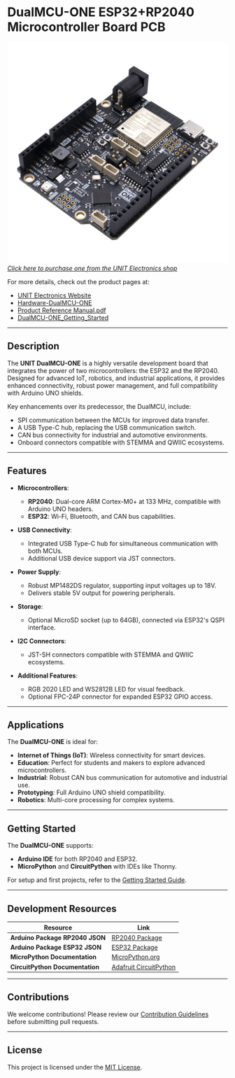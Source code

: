 # DualMCU-ONE ESP32+RP2040 Microcontroller Board PCB

<a href="https://uelectronics.com/"><img src="Resources/IMG_3134.jpg?raw=true" width="650px"><br/>
*Click here to purchase one from the UNIT Electronics shop*</a>

For more details, check out the product pages at:
* [UNIT Electronics Website](https://uelectronics.com/)
* [Hardware-DualMCU-ONE](https://github.com/UNIT-Electronics/DualMCU-ONE/tree/main/Hardware)
* [Product Reference Manual.pdf](https://github.com/UNIT-Electronics/DualMCU-ONE/blob/main/DualMCU_ONE_Product_Reference_Manual.pdf)
* [DualMCU-ONE_Getting_Started](https://unit-electronics.github.io/DualMCU-ONE/index.html)

---

## Description

The **UNIT DualMCU-ONE** is a highly versatile development board that integrates the power of two microcontrollers: the ESP32 and the RP2040. Designed for advanced IoT, robotics, and industrial applications, it provides enhanced connectivity, robust power management, and full compatibility with Arduino UNO shields.

Key enhancements over its predecessor, the DualMCU, include:
- SPI communication between the MCUs for improved data transfer.
- A USB Type-C hub, replacing the USB communication switch.
- CAN bus connectivity for industrial and automotive environments.
- Onboard connectors compatible with STEMMA and QWIIC ecosystems.

---

## Features

- **Microcontrollers**:
  - **RP2040**: Dual-core ARM Cortex-M0+ at 133 MHz, compatible with Arduino UNO headers.
  - **ESP32**: Wi-Fi, Bluetooth, and CAN bus capabilities.

- **USB Connectivity**:
  - Integrated USB Type-C hub for simultaneous communication with both MCUs.
  - Additional USB device support via JST connectors.

- **Power Supply**:
  - Robust MP1482DS regulator, supporting input voltages up to 18V.
  - Delivers stable 5V output for powering peripherals.

- **Storage**:
  - Optional MicroSD socket (up to 64GB), connected via ESP32's QSPI interface.

- **I2C Connectors**:
  - JST-SH connectors compatible with STEMMA and QWIIC ecosystems.

- **Additional Features**:
  - RGB 2020 LED and WS2812B LED for visual feedback.
  - Optional FPC-24P connector for expanded ESP32 GPIO access.

---

## Applications

The **DualMCU-ONE** is ideal for:
- **Internet of Things (IoT)**: Wireless connectivity for smart devices.
- **Education**: Perfect for students and makers to explore advanced microcontrollers.
- **Industrial**: Robust CAN bus communication for automotive and industrial use.
- **Prototyping**: Full Arduino UNO shield compatibility.
- **Robotics**: Multi-core processing for complex systems.

---

## Getting Started

The **DualMCU-ONE** supports:
- **Arduino IDE** for both RP2040 and ESP32.
- **MicroPython** and **CircuitPython** with IDEs like Thonny.

For setup and first projects, refer to the [Getting Started Guide](https://unit-electronics.github.io/DualMCU-ONE/index.html).

---

## Development Resources

| Resource                          | Link                                                                                   |
|-----------------------------------|----------------------------------------------------------------------------------------|
| **Arduino Package RP2040 JSON**   | [RP2040 Package](https://github.com/UNIT-Electronics/Uelectronics-RP2040-Arduino-Package) |
| **Arduino Package ESP32 JSON**    | [ESP32 Package](https://github.com/UNIT-Electronics/Uelectronics-ESP32-Arduino-Package) |
| **MicroPython Documentation**     | [MicroPython.org](https://micropython.org/)                                            |
| **CircuitPython Documentation**   | [Adafruit CircuitPython](https://circuitpython.org/)                                   |

---

## Contributions

We welcome contributions! Please review our [Contribution Guidelines](CONTRIBUTING.md) before submitting pull requests.

---

## License

This project is licensed under the [MIT License](LICENSE).
